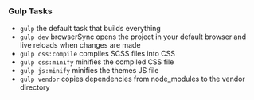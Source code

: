 ### Gulp Tasks


- `gulp` the default task that builds everything
- `gulp dev` browserSync opens the project in your default browser and live reloads when changes are made
- `gulp css:compile` compiles SCSS files into CSS
- `gulp css:minify` minifies the compiled CSS file
- `gulp js:minify` minifies the themes JS file
- `gulp vendor` copies dependencies from node_modules to the vendor directory